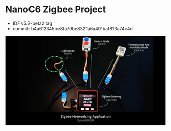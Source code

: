 # NanoC6 Zigbee Project

- IDF v5.2-beta2 tag
- commit: b4a612345be8fa70be8321a6a491baf813a74c4d

![pic_01](./assets/pic_01.jpg)

